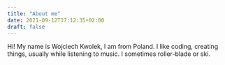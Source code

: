 ```yaml
---
title: "About me"
date: 2021-09-12T17:12:35+02:00
draft: false
---
```

Hi! My&nbsp;name is Wojciech Kwolek, I&nbsp;am from Poland. I&nbsp;like coding, creating things, usually while listening to music. I&nbsp;sometimes roller-blade or ski.
